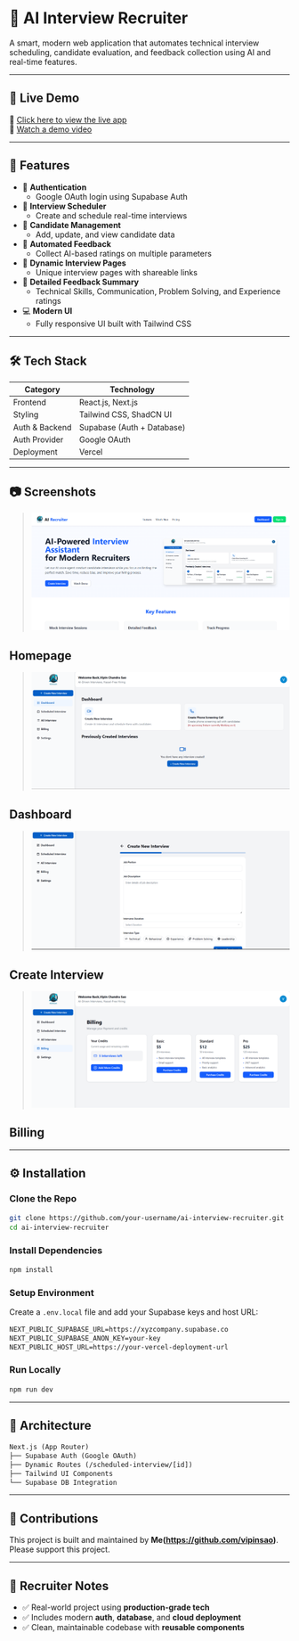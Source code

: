 
# 🧠 AI Interview Recruiter

A smart, modern web application that automates technical interview scheduling, candidate evaluation, and feedback collection using AI and real-time features.

---

## 🚀 Live Demo

🔗 [Click here to view the live app](https://ai-interview-agent-gules.vercel.app/)  
🎥 [Watch a demo video](https://drive.google.com/file/d/15x5dKG05FC5U26BiZ5P5UjnbHDauwMS0/view?usp=sharing)

---

## 📌 Features

- 🔐 **Authentication**
  - Google OAuth login using Supabase Auth
- 📅 **Interview Scheduler**
  - Create and schedule real-time interviews
- 👤 **Candidate Management**
  - Add, update, and view candidate data
- 📝 **Automated Feedback**
  - Collect AI-based ratings on multiple parameters
- 🧾 **Dynamic Interview Pages**
  - Unique interview pages with shareable links
- 📄 **Detailed Feedback Summary**
  - Technical Skills, Communication, Problem Solving, and Experience ratings
- 💻 **Modern UI**
  - Fully responsive UI built with Tailwind CSS

---

## 🛠️ Tech Stack

| Category       | Technology                    |
|----------------|-------------------------------|
| Frontend       | React.js, Next.js             |
| Styling        | Tailwind CSS, ShadCN UI       |
| Auth & Backend | Supabase (Auth + Database)    |
| Auth Provider  | Google OAuth                  |
| Deployment     | Vercel                        |

---

## 📷 Screenshots

>![Homepage](./homepage.png)
## Homepage
>![Dashboard](./dashboard.png)
## Dashboard
>![CreateInterview](./createInterview.png)
## Create Interview
>![Billing](./billing.png)
## Billing
---

## ⚙️ Installation

### Clone the Repo

```bash
git clone https://github.com/your-username/ai-interview-recruiter.git
cd ai-interview-recruiter
```

### Install Dependencies

```bash
npm install
```

### Setup Environment

Create a `.env.local` file and add your Supabase keys and host URL:

```env
NEXT_PUBLIC_SUPABASE_URL=https://xyzcompany.supabase.co
NEXT_PUBLIC_SUPABASE_ANON_KEY=your-key
NEXT_PUBLIC_HOST_URL=https://your-vercel-deployment-url
```

### Run Locally

```bash
npm run dev
```

---

## 🧠 Architecture

```
Next.js (App Router)
├── Supabase Auth (Google OAuth)
├── Dynamic Routes (/scheduled-interview/[id])
├── Tailwind UI Components
└── Supabase DB Integration
```

---

## 🤝 Contributions

This project is built and maintained by **Me(https://github.com/vipinsao)**. Please support this project.

---

## 💼 Recruiter Notes

- ✅ Real-world project using **production-grade tech**
- ✅ Includes modern **auth**, **database**, and **cloud deployment**
- ✅ Clean, maintainable codebase with **reusable components**
